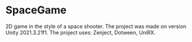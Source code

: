 # SpaceGame

2D game in the style of a space shooter.
The project was made on version Unity 2021.3.21f1. The project uses: Zenject, Dotween, UniRX.
